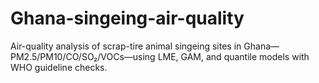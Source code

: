 # Ghana-singeing-air-quality
Air-quality analysis of scrap-tire animal singeing sites in Ghana—PM2.5/PM10/CO/SO₂/VOCs—using LME, GAM, and quantile models with WHO guideline checks.
